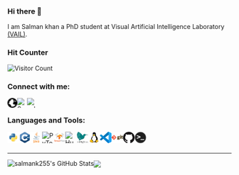 ### Hi there 👋

I am Salman khan a PhD student at Visual Artificial Intelligence Laboratory [(VAIL)](https://cms.brookes.ac.uk/staff/FabioCuzzolin/).

### Hit Counter

![Visitor Count](https://profile-counter.glitch.me/salmank255/count.svg)

### Connect with me:

[<img align="left" alt="sites.google.com/view/salman-k" title="sites.google.com/view/salman-k/" width="22px"  height="22px" src="https://raw.githubusercontent.com/iconic/open-iconic/master/svg/globe.svg" />](https://sites.google.com/view/salman-k)

[<img align="left" alt="S_Ahmad_Khan | Twitter" title="S_Ahmad_Khan" width="22px" height="22px" src="https://cdn.jsdelivr.net/npm/simple-icons@v3/icons/twitter.svg" />](https://twitter.com/S_Ahmad_Khan)

[<img align="left" alt="salmankhan@brookes.ac.uk | E-mail" title="chhablani.gunjan@gmail.com" width="22px" height="22px" src="https://cdn.jsdelivr.net/npm/simple-icons@3.13.0/icons/gmail.svg"/>](mailto:salmankhan@brookes.ac.uk)

<br/>

### Languages and Tools:
<div>
<img align="left" alt="Python" width="26px" height="26px" title="Python" src="https://raw.githubusercontent.com/github/explore/80688e429a7d4ef2fca1e82350fe8e3517d3494d/topics/python/python.png"/>
<img align="left" alt="C++" width="26px" height="26px"title="C++" src="https://raw.githubusercontent.com/github/explore/80688e429a7d4ef2fca1e82350fe8e3517d3494d/topics/cpp/cpp.png" />

<img align="left" alt="Java" width="26px" height="26px" title="Java" src="https://raw.githubusercontent.com/github/explore/80688e429a7d4ef2fca1e82350fe8e3517d3494d/topics/java/java.png" />
<img align="left" alt="PyTorch" width="26px" height="26px"title="PyTorch" src="https://github.com/pytorch/pytorch/blob/master/docs/source/_static/img/pytorch-logo-flame.svg" />
<img align="left" alt="TF" width="26px" height="26px" title="TensorFlow" src="https://raw.githubusercontent.com/github/explore/80688e429a7d4ef2fca1e82350fe8e3517d3494d/topics/tensorflow/tensorflow.png" />
<img align="left" alt="HuggingFace" width="26px" height="26px" title="HuggingFace" src="https://github.com/huggingface/transformers/blob/master/docs/source/_static/js/huggingface_logo.svg" />
<img align="left" alt="LaTeX" width="26px" height="26px" title="LaTeX" src="https://raw.githubusercontent.com/github/explore/80688e429a7d4ef2fca1e82350fe8e3517d3494d/topics/latex/latex.png" />
<img align="left" alt="Linux" width="26px" height="26px"title="Linux" src="https://raw.githubusercontent.com/github/explore/80688e429a7d4ef2fca1e82350fe8e3517d3494d/topics/linux/linux.png" />
<img align="left" alt="Visual Studio Code" width="26px" height="26px" title="VSCode" src="https://raw.githubusercontent.com/github/explore/80688e429a7d4ef2fca1e82350fe8e3517d3494d/topics/visual-studio-code/visual-studio-code.png" />
<img align="left" alt="Git" width="26px"  height="26px" title="Git" src="https://raw.githubusercontent.com/github/explore/80688e429a7d4ef2fca1e82350fe8e3517d3494d/topics/git/git.png" />
<img align="left" alt="GitHub" width="26px" height="26px" title="GitHub" src="https://raw.githubusercontent.com/github/explore/78df643247d429f6cc873026c0622819ad797942/topics/github/github.png" />
<img align="left" alt="Terminal" width="26px"  height="26px" title="Terminal" src="https://raw.githubusercontent.com/github/explore/80688e429a7d4ef2fca1e82350fe8e3517d3494d/topics/terminal/terminal.png" />
</div>

<br/><br/>

---

<img align="left" alt="salmank255's GitHub Stats" src="https://github-readme-stats.vercel.app/api?username=salmank255&show_icons=true&hide_border=true" />

<img align="center" src="https://github-readme-streak-stats.herokuapp.com/?user=salmank255"/>
